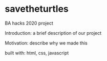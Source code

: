 # savetheturtles
BA hacks 2020 project

Introduction:
a brief description of our project

Motivation: 
describe why we made this

built with:
html, css, javascript
